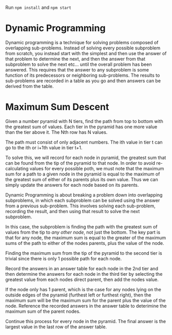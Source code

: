 Run `npm install` and `npm start`

# Dynamic Programming

Dynamic programming is a technique for solving problems composed of overlapping sub-problems. Instead of solving every possible subproblem from scratch, you instead start with the simplest and then use the answer of that problem to determine the next, and then the answer from that subproblem to solve the next etc... until the overall problem has been answered. This requires that the answer to any subproblem is some function of its predecessors or neighboring sub-problems. The results to sub-problems are recorded in a table as you go and then answers can be derived from the table.


# Maximum Sum Descent

Given a number pyramid with N tiers, find the path from top to bottom with the greatest sum of values. Each tier in the pyramid has one more value than the tier above it. The Nth row has N values.

The path must consist of only adjacent numbers. The ith value in tier t can go to the ith or i+1th value in tier t+1.

To solve this, we will record for each node in pyramid, the greatest sum that can be found from the tip of the pyramid to that node. In order to avoid re-calculating values for every possible poth, we must note that the maximum sum for a path to a given node in the pyramid is equal to the maximum of the greatest sum of either of its parents plus its own value. Thus we can simply update the answers for each node based on its parents.

Dynamic Programming is about breaking a problem down into overlapping subproblems, in which each subproblem can be solved using the answer from a previous sub-problem. This involves solving each sub-problem, recording the result, and then using that result to solve the next subproblem.

In this case, the subproblem is finding the path with the greatest sum of values from the tip to _any other node_, not just the bottom. The key part is that for any node, the maximum sum is equal to the greater of the maximum sums of the path to either of the nodes parents, plus the value of the node. 

Finding the maximum sum from the tip of the pyramid to the second tier is trivial since there is only 1 possible path for each node. 

Record the answers in an answer table for each node in the 2nd tier and then determine the answers for each node in the third tier by selecting the greatest value from each nodes direct parent, then add the nodes value.

If the node only has 1 parent, which is the case for any nodes lying on the outside edges of the pyramid (furthest left or furthest right), then the maximum sum will be the maximum sum for the parent plus the value of the node. Reference the recorded answers in the answer table to deterimine the maximum sum of the parent nodes.

Continue this process for every node in the pyramid. The final answer is the largest value in the last row of the answer table.